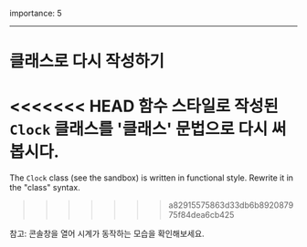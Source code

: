 importance: 5

---

# 클래스로 다시 작성하기

<<<<<<< HEAD
함수 스타일로 작성된 `Clock` 클래스를 '클래스' 문법으로 다시 써봅시다.
=======
The `Clock` class (see the sandbox) is written in functional style. Rewrite it in the "class" syntax.
>>>>>>> a82915575863d33db6b892087975f84dea6cb425

참고: 콘솔창을 열어 시계가 동작하는 모습을 확인해보세요.
